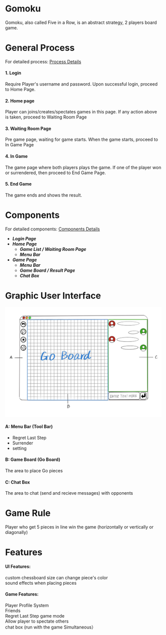 # Gomoku
Gomoku, also called Five in a Row, is an abstract strategy, 2 players board game. <br>
# General Process
For detailed process: [Process Details](https://github.com/ZhihengChang/Gomoku/blob/main/doc/processDetails.md)
#### **1. Login** <br>
Require Player's username and password. Upon successful login, proceed to Home Page.
#### **2. Home page** 
Player can joins/creates/spectates games in this page. If any action above is taken, proceed to Waiting Room Page
#### **3. Waiting Room Page** 
Pre game page, waiting for game starts. When the game starts, proceed to In Game Page
#### **4. In Game** 
The game page where both players plays the game. If one of the player won or surrendered, then proceed to End Game Page.
#### **5. End Game** 
The game ends and shows the result.

# Components
For detailed components: [Components Details](https://github.com/ZhihengChang/Gomoku/blob/main/doc/componentsDetails.md)
- ***Login Page***
- ***Home Page***
  - ***Game List / Waiting Room Page***
  - ***Menu Bar***
- ***Game Page***
  - ***Menu Bar***
  - ***Game Board / Result Page***
  - ***Chat Box***
  
# Graphic User Interface
<img src="https://github.com/ZhihengChang/Gomoku/blob/main/doc/img/UI_design.jpg" width="650"> <br>
#### A: Menu Bar (Tool Bar)
- Regret Last Step
- Surrender
- setting
#### B: Game Board (Go Board)
The area to place Go pieces 
#### C: Chat Box
The area to chat (send and recieve messages) with opponents
# Game Rule
Player who get 5 pieces in line win the game (horizontally or vertically or diagonally) <br>
# Features
#### UI Features:
custom chessboard size
can change piece's color <br>
sound effects when placing pieces <br>
#### Game Features:
Player Profile System <br>
Friends <br>
Regret Last Step game mode <br>
Allow player to spectate others <br>
chat box (run with the game Simultaneous）<br>

